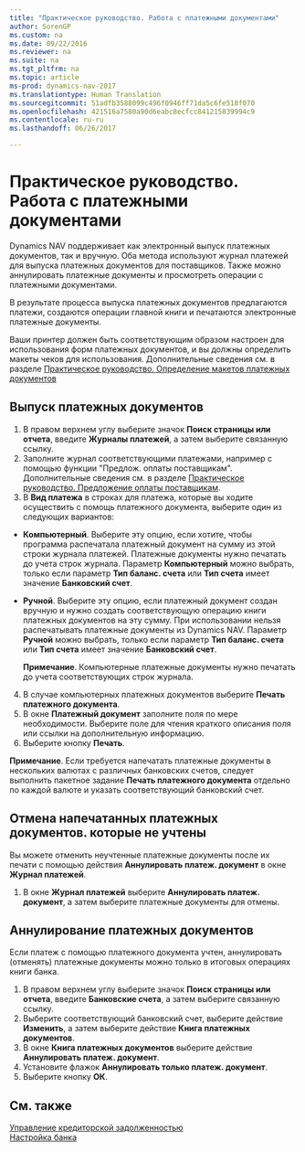 ```yaml
---
title: "Практическое руководство. Работа с платежными документами"
author: SorenGP
ms.custom: na
ms.date: 09/22/2016
ms.reviewer: na
ms.suite: na
ms.tgt_pltfrm: na
ms.topic: article
ms-prod: dynamics-nav-2017
ms.translationtype: Human Translation
ms.sourcegitcommit: 51adfb3588099c496f0946ff71da5c6fe518f070
ms.openlocfilehash: 421516a7580a90d6eabc8ecfcc841215839994c9
ms.contentlocale: ru-ru
ms.lasthandoff: 06/26/2017

---
```


# <a name="how-to-work-with-checks"></a>Практическое руководство. Работа с платежными документами
Dynamics NAV поддерживает как электронный выпуск платежных документов, так и вручную. Оба метода используют журнал платежей для выпуска платежных документов для поставщиков. Также можно аннулировать платежные документы и просмотреть операции с платежными документами.

В результате процесса выпуска платежных документов предлагаются платежи, создаются операции главной книги и печатаются электронные платежные документы.

Ваши принтер должен быть соответствующим образом настроен для использования форм платежных документов, и вы должны определить макеты чеков для использования. Дополнительные сведения см. в разделе [Практическое руководство. Определение макетов платежных документов](finance-setup-how-define-check-layouts.md)

## <a name="to-issue-checks"></a>Выпуск платежных документов
1. В правом верхнем углу выберите значок **Поиск страницы или отчета**, введите **Журналы платежей**, а затем выберите связанную ссылку.
2. Заполните журнал соответствующими платежами, например с помощью функции "Предлож. оплаты поставщикам". Дополнительные сведения см. в разделе [Практическое руководство. Предложение оплаты поставщикам](payables-how-suggest-vendor-payments.md).
3. В **Вид платежа** в строках для платежа, которые вы ходите осуществить с помощь платежного документа, выберите один из следующих вариантов:

 - **Компьютерный**. Выберите эту опцию, если хотите, чтобы программа распечатала платежный документ на сумму из этой строки журнала платежей. Платежные документы нужно печатать до учета строк журнала. Параметр **Компьютерный** можно выбрать, только если параметр **Тип баланс. счета** или **Тип счета** имеет значение **Банковский счет**.

 - **Ручной**. Выберите эту опцию, если платежный документ создан вручную и нужно создать соответствующую операцию книги платежных документов на эту сумму. При использовании нельзя распечатывать платежные документы из Dynamics NAV. Параметр **Ручной** можно выбрать, только если параметр **Тип баланс. счета** или **Тип счета** имеет значение **Банковский счет**.

    **Примечание**. Компьютерные платежные документы нужно печатать до учета соответствующих строк журнала.
4. В случае компьютерных платежных документов выберите **Печать платежного документа**.
5. В окне **Платежный документ** заполните поля по мере необходимости. Выберите поле для чтения краткого описания поля или ссылки на дополнительную информацию.
6. Выберите кнопку **Печать**.

**Примечание**. Если требуется напечатать платежные документы в нескольких валютах с различных банковских счетов, следует выполнить пакетное задание **Печать платежного документа** отдельно по каждой валюте и указать соответствующий банковский счет.

## <a name="to-cancel-printed-checks-that-are-not-posted"></a>Отмена напечатанных платежных документов. которые не учтены
Вы можете отменить неучтенные платежные документы после их печати с помощью действия **Аннулировать платеж. документ** в окне **Журнал платежей**.
1. В окне **Журнал платежей** выберите **Аннулировать платеж. документ**, а затем выберите платежные документы для отмены.

## <a name="to-void-checks"></a>Аннулирование платежных документов
Если платеж с помощью платежного документа учтен, аннулировать (отменять) платежные документы можно только в итоговых операциях книги банка.

1. В правом верхнем углу выберите значок **Поиск страницы или отчета**, введите **Банковские счета**, а затем выберите связанную ссылку.
2. Выберите соответствующий банковский счет, выберите действие **Изменить**, а затем выберите действие **Книга платежных документов**.
3. В окне **Книга платежных документов** выберите действие **Аннулировать платеж. документ**.
4. Установите флажок **Аннулировать только платеж. документ**.
5. Выберите кнопку **ОК**.

## <a name="see-also"></a>См. также
[Управление кредиторской задолженностью](payables-manage-payables.md)  
[Настройка банка](bank-setup-banking.md)  


